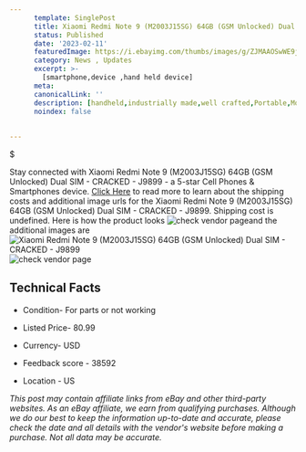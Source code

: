 ```yaml
---
      template: SinglePost
      title: Xiaomi Redmi Note 9 (M2003J15SG) 64GB (GSM Unlocked) Dual SIM - CRACKED - J9899
      status: Published
      date: '2023-02-11'
      featuredImage: https://i.ebayimg.com/thumbs/images/g/ZJMAAOSwWE9j48kc/s-l225.jpg
      category: News , Updates
      excerpt: >-
        [smartphone,device ,hand held device]
      meta:
      canonicalLink: ''
      description: [handheld,industrially made,well crafted,Portable,Mobile,Compact,Convenient,Lightweight,Maneuverable,Man-portable,Miniature,Carriable,Hand-held,Light,Holdable,Transportable,Mobile device,Pocket-sized,On-the-go,Wireless,Cordless,Compact size,Convenient size, smartphone,device ,hand held device]
      noindex: false
      
        
---
```

$

Stay connected with Xiaomi Redmi Note 9 (M2003J15SG) 64GB (GSM Unlocked) Dual SIM - CRACKED - J9899 - a 5-star Cell Phones & Smartphones device. [Click Here](https://www.ebay.com/itm/144936174530?hash=item21bede83c2%3Ag%3AZJMAAOSwWE9j48kc&mkevt=1&mkcid=1&mkrid=711-53200-19255-0&campid=%253CePNCampaignId%253E&customid=%253CreferenceId%253E&toolid=10049) to read more to learn about the shipping costs and additional image urls for the Xiaomi Redmi Note 9 (M2003J15SG) 64GB (GSM Unlocked) Dual SIM - CRACKED - J9899. Shipping cost is undefined. Here is how the product looks ![check vendor page](https://i.ebayimg.com/thumbs/images/g/ZJMAAOSwWE9j48kc/s-l225.jpg)and the additional images are![Xiaomi Redmi Note 9 (M2003J15SG) 64GB (GSM Unlocked) Dual SIM - CRACKED - J9899](https://i.ebayimg.com/images/g/ZJMAAOSwWE9j48kc/s-l1600.jpg)![check vendor page](https://origin-galleryplus.ebayimg.com/ws/web/144936174530_2_0_1/225x225.jpg,https://origin-galleryplus.ebayimg.com/ws/web/144936174530_3_0_1/225x225.jpg,https://origin-galleryplus.ebayimg.com/ws/web/144936174530_4_0_1/225x225.jpg,https://origin-galleryplus.ebayimg.com/ws/web/144936174530_5_0_1/225x225.jpg,https://origin-galleryplus.ebayimg.com/ws/web/144936174530_6_0_1/225x225.jpg,https://origin-galleryplus.ebayimg.com/ws/web/144936174530_7_0_1/225x225.jpg,https://origin-galleryplus.ebayimg.com/ws/web/144936174530_8_0_1/225x225.jpg,https://origin-galleryplus.ebayimg.com/ws/web/144936174530_9_0_1/225x225.jpg,https://origin-galleryplus.ebayimg.com/ws/web/144936174530_10_0_1/225x225.jpg,https://origin-galleryplus.ebayimg.com/ws/web/144936174530_11_0_1/225x225.jpg)



 ## Technical Facts 



     
      

 - Condition- For parts or not working 


      

 - Listed Price- 80.99 


      

 - Currency- USD 


      

 - Feedback score - 38592 


      

 - Location - US 


      
      

 *_This post may contain affiliate links from eBay and other third-party websites. As an eBay affiliate, we earn from qualifying purchases. Although we do our best to keep the information up-to-date and accurate, please check the date and all details with the vendor's website before making a purchase. Not all data may be accurate._*







